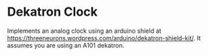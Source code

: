 # Dekatron Clock
Implements an analog clock using an arduino shield at https://threeneurons.wordpress.com/arduino/dekatron-shield-kit/. It assumes you are using an A101 dekatron.

